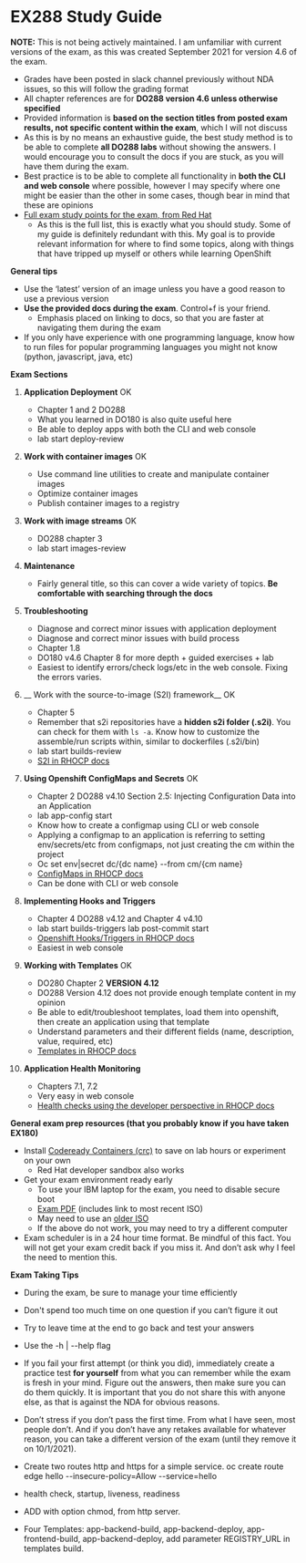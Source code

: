# EX288 Study Guide
__NOTE:__ This is not being actively maintained. I am unfamiliar with current
versions of the exam, as this was created September 2021 for version 4.6 of the
exam. 

- Grades have been posted in slack channel previously without NDA issues, so
  this will follow the grading format
- All chapter references are for __DO288 version 4.6 unless otherwise
  specified__
- Provided information is __based on the section titles from posted exam
  results, not specific content within the exam__, which I will not discuss
- As this is by no means an exhaustive guide, the best study method is to be
  able to complete __all DO288 labs__ without showing the answers. I would
  encourage you to consult the docs if you are stuck, as you will have them
  during the exam.
- Best practice is to be able to complete all functionality in __both the CLI
  and web console__ where possible, however I may specify where one might be
  easier than the other in some cases, though bear in mind that these are
  opinions
- [Full exam study points for the exam, from Red
  Hat](https://www.redhat.com/en/services/training/ex288-red-hat-certified-specialist-openshift-application-development-exam?section=Objectives)
  - As this is the full list, this is exactly what you should study. Some of my
    guide is definitely redundant with this. My goal is to provide relevant
    information for where to find some topics, along with things that have
    tripped up myself or others while learning OpenShift


__General tips__
- Use the ‘latest’ version of an image unless you have a good reason to use a
  previous version
- __Use the provided docs during the exam__. Control+f is your friend.
  - Emphasis placed on linking to docs, so that you are faster at navigating
    them during the exam
- If you only have experience with one programming language, know how to run
  files for popular programming languages you might not know (python,
  javascript, java, etc)

__Exam Sections__

1. __Application Deployment__   OK
    - Chapter 1 and 2 DO288 
    - What you learned in DO180 is also quite useful here
    - Be able to deploy apps with both the CLI and web console
    - lab start deploy-review

2. __Work with container images__ OK
    - Use command line utilities to create and manipulate container images
    - Optimize container images
    - Publish container images to a registry

3. __Work with image streams__ OK
    - DO288 chapter 3
    - lab start images-review

4. __Maintenance__
    - Fairly general title, so this can cover a wide variety of topics. __Be
      comfortable with searching through the docs__
5. __Troubleshooting__
    - Diagnose and correct minor issues with application deployment
    - Diagnose and correct minor issues with build process
    - Chapter 1.8
    - DO180 v4.6 Chapter 8 for more depth + guided exercises + lab
    - Easiest to identify errors/check logs/etc in the web console. Fixing the
      errors varies.

6. __ Work with the source-to-image (S2I) framework__ OK
    - Chapter 5
    - Remember that s2i repositories have a __hidden s2i folder (.s2i)__. You
      can check for them with ```ls -a```. Know how to customize the
      assemble/run scripts within, similar to dockerfiles (.s2i/bin)
    - lab start builds-review
    - [S2I in RHOCP
      docs](https://docs.openshift.com/container-platform/4.6/openshift_images/create-images.html#images-create-s2i_create-images)
7. __Using Openshift ConfigMaps and Secrets__ OK
    - Chapter 2 DO288 v4.10 Section 2.5: Injecting Configuration Data into an
      Application
    - lab app-config start
    - Know how to create a configmap using CLI or web console
    - Applying a configmap to an application is referring to setting
      env/secrets/etc from configmaps, not just creating the cm within the
      project
    - Oc set env|secret dc/{dc name} --from cm/{cm name}
    - [ConfigMaps in RHOCP
      docs](https://docs.openshift.com/container-platform/4.6/authentication/configmaps.html)
    - Can be done with CLI or web console
8. __Implementing Hooks and Triggers__
    - Chapter 4 DO288 v4.12 and Chapter 4 v4.10
    -  lab start builds-triggers lab post-commit start
    - [Openshift Hooks/Triggers in RHOCP
      docs](https://docs.openshift.com/container-platform/4.6/builds/triggering-builds-build-hooks.html)
    - Easiest in web console
9. __Working with Templates__ OK
    - DO280 Chapter 2 __VERSION 4.12__
    - DO288 Version 4.12 does not provide enough template content in my opinion
    - Be able to edit/troubleshoot templates, load them into openshift, then
      create an application using that template
    - Understand parameters and their different fields (name, description,
      value, required, etc)
    - [Templates in RHOCP
      docs](https://docs.openshift.com/container-platform/4.6/openshift_images/using-templates.html#templates-uploading_using-templates)
10. __Application Health Monitoring__
    - Chapters 7.1, 7.2
    - Very easy in web console
    - [Health checks using the developer perspective in RHOCP
      docs](https://docs.openshift.com/container-platform/4.6/applications/application-health.html#odc-adding-health-checks)


__General exam prep resources (that you probably know if you have taken EX180)__

- Install [Codeready Containers
  (crc)](https://console.redhat.com/openshift/install/crc/installer-provisioned?intcmp=7013a000002CtetAAC)
  to save on lab hours or experiment on your own
  - Red Hat developer sandbox also works
- Get your exam environment ready early
  - To use your IBM laptop for the exam, you need to disable secure boot
  - [Exam
    PDF](https://www.redhat.com/rhdc/managed-files/tr-remote-exams-preparation-ebook-f27382-202103-en_1.pdf)
    (includes link to most recent ISO)
  - May need to use an [older
    ISO](https://static.redhat.com/downloads/training-certification/rhrexboot-2020-08.iso)
  - If the above do not work, you may need to try a different computer
- Exam scheduler is in a 24 hour time format. Be mindful of this fact. You will
  not get your exam credit back if you miss it. And don’t ask why I feel the
  need to mention this.


__Exam Taking Tips__

- During the exam, be sure to manage your time efficiently
- Don't spend too much time on one question if you can’t figure it out
- Try to leave time at the end to go back and test your answers
- Use the -h | --help flag
- If you fail your first attempt (or think you did), immediately create a
  practice test __for yourself__ from what you can remember while the exam is
  fresh in your mind. Figure out the answers, then make sure you can do them
  quickly. It is important that you do not share this with anyone else, as that
  is against the NDA for obvious reasons.
- Don’t stress if you don’t pass the first time. From what I have seen, most
  people don’t. And if you don’t have any retakes available for whatever reason,
  you can take a different version of the exam (until they remove it on
  10/1/2021).

- Create two routes http and https for a simple service.
  oc create route edge hello --insecure-policy=Allow --service=hello
- health check, startup, liveness, readiness
- ADD with option chmod, from http server.
- Four Templates: app-backend-build, app-backend-deploy, app-frontend-build, app-backend-deploy, add parameter REGISTRY_URL in templates build.
